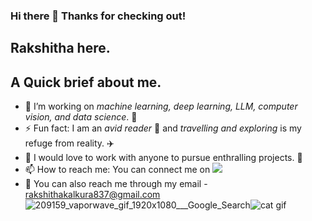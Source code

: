 ### Hi there 👋 Thanks for checking out!

## Rakshitha here. 
<!--
**RakshithaKalkura/RakshithaKalkura** is a ✨ _special_ ✨ repository because its `README.md` (this file) appears on your GitHub profile.

Here are some ideas to get you started:
-->
## A Quick brief about me.
- 🔭 I’m working on _machine learning, deep learning, LLM, computer vision, and data science_. 🤖
- ⚡ Fun fact: I am an _avid reader_ 📖 and _travelling and exploring_ is my refuge from reality. ✈️
- 🤝 I would love to work with anyone to pursue enthralling projects. 🤩
- 📫 How to reach me: You can connect me on [<img src="https://img.shields.io/badge/LinkedIn-0077B5?style=for-the-badge&logo=linkedin&logoColor=white" />](https://www.linkedin.com/in/rakshitha-k-)
- 📩 You can also reach me through my email - rakshithakalkura837@gmail.com
![209159_vaporwave_gif_1920x1080___Google_Search](https://github.com/user-attachments/assets/ce70170b-c21f-4290-91fc-07718c265728)![cat gif](https://github.com/user-attachments/assets/03fa42d4-4603-4b4e-a797-6c55c781a5d5)
 


